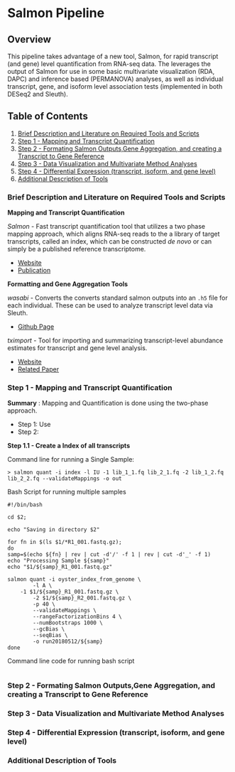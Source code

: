 # Salmon Pipeline

## Overview  
This pipeline takes advantage of a new tool, Salmon, for rapid transcript (and gene) level quantification from RNA-seq data. The leverages the output of Salmon for use in some basic multivariate visualization (RDA, DAPC) and inference based (PERMANOVA) analyses, as well as individual transcript, gene, and isoform level association tests (implemented in both DESeq2 and Sleuth).

## Table of Contents 

1. [Brief Description and Literature on Required Tools and Scripts](#one)
2. [Step 1 - Mapping and Transcript Quantification](#two)
3. [Step 2 - Formating Salmon Outputs,Gene Aggregation, and creating a Transcript to Gene Reference](#three)
4. [Step 3 - Data Visualization and Multivariate Method Analyses](#four)
5. [Step 4 - Differential Expression (transcript, isoform, and gene level)](#five)
6. [Additional Description of Tools](#six)

### Brief Description and Literature on Required Tools and Scripts <a name="one"></a>

**Mapping and Transcript Quantification**

*Salmon* -  Fast transcript quantification tool that utilizes a two phase mapping approach, which aligns RNA-seq reads to the a library of target transcripts, called an index, which can be constructed *de novo* or can simply be a published reference transcriptome. 
* [Website](https://salmon.readthedocs.io/en/latest/salmon.html)  
* [Publication](https://www.nature.com/articles/nmeth.4197)

**Formatting and Gene Aggregation Tools**  

*wasabi* - Converts the converts standard salmon outputs into an ```.h5``` file for each individual. These can be used to analyze transcript level data via Sleuth.
* [Github Page](https://github.com/COMBINE-lab/wasabi)

*tximport* - Tool for importing and summarizing transcript-level abundance estimates for transcript and gene level analysis. 
* [Website](http://bioconductor.org/packages/release/bioc/vignettes/tximport/inst/doc/tximport.html)
* [Related Paper](https://f1000research.com/articles/4-1521/v1)

### Step 1 - Mapping and Transcript Quantification <a name="two"></a>

**Summary** : Mapping and Quantification is done using the two-phase approach. 
  * Step 1: Use 
  * Step 2: 

**Step 1.1 - Create a Index of all transcripts**


Command line for running a Single Sample:
```
> salmon quant -i index -l IU -1 lib_1_1.fq lib_2_1.fq -2 lib_1_2.fq lib_2_2.fq --validateMappings -o out
```

Bash Script for running multiple samples
```
#!/bin/bash

cd $2;

echo "Saving in directory $2"

for fn in $(ls $1/*R1_001.fastq.gz);
do
samp=$(echo ${fn} | rev | cut -d'/' -f 1 | rev | cut -d'_' -f 1)
echo "Processing Sample ${samp}"
echo "$1/${samp}_R1_001.fastq.gz"

salmon quant -i oyster_index_from_genome \
        -l A \
	-1 $1/${samp}_R1_001.fastq.gz \
        -2 $1/${samp}_R2_001.fastq.gz \
        -p 40 \
        --validateMappings \
        --rangeFactorizationBins 4 \
        --numBootstraps 1000 \
        --gcBias \
        --seqBias \
        -o run20180512/${samp}
done
```

Command line code for running bash script
```

```
### Step 2 - Formating Salmon Outputs,Gene Aggregation, and creating a Transcript to Gene Reference <a name="three"></a>


### Step 3 - Data Visualization and Multivariate Method Analyses <a name="four"></a>

### Step 4 - Differential Expression (transcript, isoform, and gene level) <a name="five"></a>

### Additional Description of Tools <a name="six"></a>





